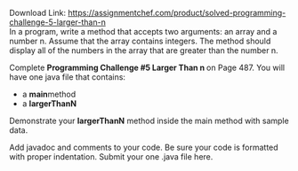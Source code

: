 Download Link: https://assignmentchef.com/product/solved-programming-challenge-5-larger-than-n
<br>
In a program, write a method that accepts two arguments: an array and a number n. Assume that the array contains integers. The method should display all of the numbers in the array that are greater than the number n.




Complete <strong>Programming Challenge #5 Larger Than n </strong>on Page 487. You will have one java file that contains:

<ul>

 <li>a <strong>main</strong>method</li>

 <li>a <strong>largerThanN</strong></li>

</ul>

Demonstrate your <strong>largerThanN</strong> method inside the main method with sample data.

Add javadoc and comments to your code.  Be sure your code is formatted with proper indentation.  Submit your one .java file here.